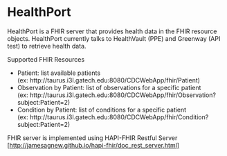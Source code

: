 HealthPort
==========
HealthPort is a FHIR server that provides health data in the FHIR resource objects. HealthPort currently talks to 
HealthVault (PPE) and Greenway (API test) to retrieve health data. 

Supported FHIR Resources
<ul> 
<li> 
Patient: list available patients<br/>
(ex: http://taurus.i3l.gatech.edu:8080/CDCWebApp/fhir/Patient)
</li>
<li>
Observation by Patient: list of observations for a specific patient<br/>
(ex: http://taurus.i3l.gatech.edu:8080/CDCWebApp/fhir/Observation?subject:Patient=2)
</li>
<li>
Condition by Patient: list of conditions for a specific patient<br/>
(ex: http://taurus.i3l.gatech.edu:8080/CDCWebApp/fhir/Condition?subject:Patient=2)
</li>
</ul>

FHIR server is implemented using HAPI-FHIR Restful Server [http://jamesagnew.github.io/hapi-fhir/doc_rest_server.html]
